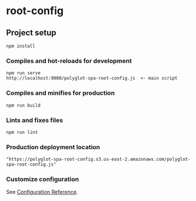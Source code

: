 # root-config

## Project setup

```
npm install
```

### Compiles and hot-reloads for development

```
npm run serve
http://localhost:9000/polyglot-spa-root-config.js  <- main script
```

### Compiles and minifies for production

```
npm run build
```

### Lints and fixes files

```
npm run lint
```

### Production deployment location

```
"https://polyglot-spa-root-config.s3.us-east-2.amazonaws.com/polyglot-spa-root-config.js"
```

### Customize configuration

See [Configuration Reference](https://cli.vuejs.org/config/).
